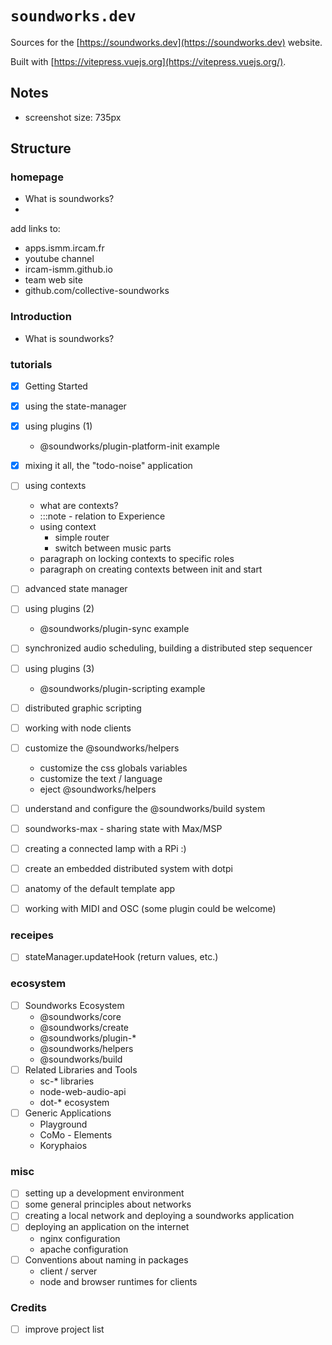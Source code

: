 # `soundworks.dev`

Sources for the [https://soundworks.dev](https://soundworks.dev) website.

Built with [https://vitepress.vuejs.org](https://vitepress.vuejs.org/).

## Notes

- screenshot size: 735px

## Structure

### homepage

- What is soundworks?
- 
add links to:
- apps.ismm.ircam.fr
- youtube channel
- ircam-ismm.github.io
- team web site
- github.com/collective-soundworks

### Introduction

- What is soundworks?

### tutorials

- [x] Getting Started
- [x] using the state-manager
- [x] using plugins (1)
  + @soundworks/plugin-platform-init example
- [x] mixing it all, the "todo-noise" application
- [ ] using contexts
  + what are contexts?
  + :::note - relation to Experience
  + using context
    * simple router
    * switch between music parts
  + paragraph on locking contexts to specific roles
  + paragraph on creating contexts between init and start
- [ ] advanced state manager
- [ ] using plugins (2)
  * @soundworks/plugin-sync example
- [ ] synchronized audio scheduling, building a distributed step sequencer
- [ ] using plugins (3)
  * @soundworks/plugin-scripting example
- [ ] distributed graphic scripting 
- [ ] working with node clients
- [ ] customize the @soundworks/helpers
  + customize the css globals variables
  + customize the text / language
  + eject @soundworks/helpers
  
- [ ] understand and configure the @soundworks/build system
- [ ] soundworks-max - sharing state with Max/MSP
- [ ] creating a connected lamp with a RPi :)
- [ ] create an embedded distributed system with dotpi
- [ ] anatomy of the default template app
- [ ] working with MIDI and OSC (some plugin could be welcome)

### receipes

- [ ] stateManager.updateHook (return values, etc.)

### ecosystem

- [ ] Soundworks Ecosystem
  + @soundworks/core
  + @soundworks/create
  + @soundworks/plugin-*
  + @soundworks/helpers
  + @soundworks/build
- [ ] Related Libraries and Tools
  + sc-* libraries
  + node-web-audio-api
  + dot-* ecosystem
- [ ] Generic Applications
  + Playground
  + CoMo - Elements
  + Koryphaios

### misc

- [ ] setting up a development environment
- [ ] some general principles about networks
- [ ] creating a local network and deploying a soundworks application
- [ ] deploying an application on the internet
  + nginx configuration
  + apache configuration
- [ ] Conventions about naming in packages
  + client / server
  + node and browser runtimes for clients

### Credits

- [ ] improve project list


